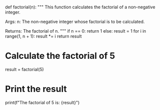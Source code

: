 def factorial(n):
  """
  This function calculates the factorial of a non-negative integer.

  Args:
    n: The non-negative integer whose factorial is to be calculated.

  Returns:
    The factorial of n.
  """
  if n == 0:
    return 1
  else:
    result = 1
    for i in range(1, n + 1):
      result *= i
    return result

# Calculate the factorial of 5
result = factorial(5)

# Print the result
print(f"The factorial of 5 is: {result}")
